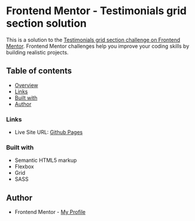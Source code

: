 # Frontend Mentor - Testimonials grid section solution

This is a solution to the [Testimonials grid section challenge on Frontend Mentor](https://www.frontendmentor.io/challenges/testimonials-grid-section-Nnw6J7Un7). Frontend Mentor challenges help you improve your coding skills by building realistic projects.

## Table of contents

- [Overview](#overview)
- [Links](#links)
- [Built with](#built-with)
- [Author](#author)

### Links

- Live Site URL: [Github Pages](REPLACE)

### Built with

- Semantic HTML5 markup
- Flexbox
- Grid
- SASS

## Author

- Frontend Mentor - [My Profile](https://www.frontendmentor.io/profile/Pkthunder87)
